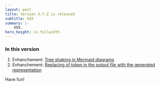 ```yaml
---
layout: post
title: Version X.Y.Z is released
subtitle: XXX
summary: |-
    XXX.
hero_height: is-fullwidth
---
```

### In this version
1. Enhanchement: [Tree shaking in Mermaid diagrams](https://github.com/ebjornset/DryGen/issues/25)
2. Enhanchement: [Replacing of token in the output file with the generated representation](https://github.com/ebjornset/DryGen/issues/29)

Have fun!